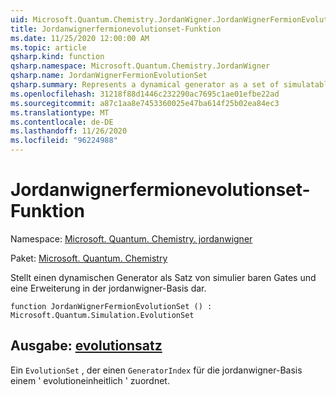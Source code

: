 ```yaml
---
uid: Microsoft.Quantum.Chemistry.JordanWigner.JordanWignerFermionEvolutionSet
title: Jordanwignerfermionevolutionset-Funktion
ms.date: 11/25/2020 12:00:00 AM
ms.topic: article
qsharp.kind: function
qsharp.namespace: Microsoft.Quantum.Chemistry.JordanWigner
qsharp.name: JordanWignerFermionEvolutionSet
qsharp.summary: Represents a dynamical generator as a set of simulatable gates and an expansion in the JordanWigner basis.
ms.openlocfilehash: 31218f88d1446c232290ac7695c1ae01efbe22ad
ms.sourcegitcommit: a87c1aa8e7453360025e47ba614f25b02ea84ec3
ms.translationtype: MT
ms.contentlocale: de-DE
ms.lasthandoff: 11/26/2020
ms.locfileid: "96224988"
---
```

# <a name="jordanwignerfermionevolutionset-function"></a>Jordanwignerfermionevolutionset-Funktion

Namespace: [Microsoft. Quantum. Chemistry. jordanwigner](xref:Microsoft.Quantum.Chemistry.JordanWigner)

Paket: [Microsoft. Quantum. Chemistry](https://nuget.org/packages/Microsoft.Quantum.Chemistry)


Stellt einen dynamischen Generator als Satz von simulier baren Gates und eine Erweiterung in der jordanwigner-Basis dar.

```qsharp
function JordanWignerFermionEvolutionSet () : Microsoft.Quantum.Simulation.EvolutionSet
```


## <a name="output--evolutionset"></a>Ausgabe: [evolutionsatz](xref:Microsoft.Quantum.Simulation.EvolutionSet)

Ein `EvolutionSet` , der einen `GeneratorIndex` für die jordanwigner-Basis einem ' evolutioneinheitlich ' zuordnet.